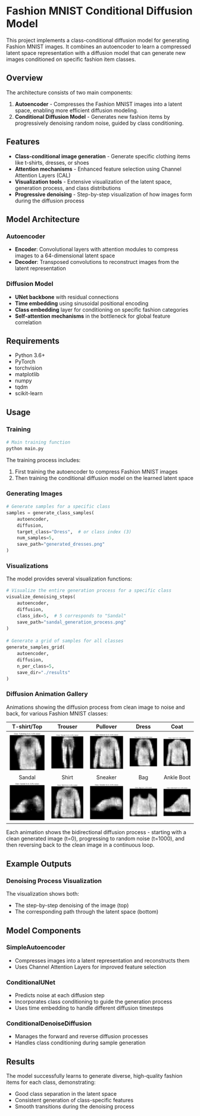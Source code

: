 # Fashion MNIST Conditional Diffusion Model

This project implements a class-conditional diffusion model for generating Fashion MNIST images. It combines an autoencoder to learn a compressed latent space representation with a diffusion model that can generate new images conditioned on specific fashion item classes.

## Overview

The architecture consists of two main components:

1. **Autoencoder** - Compresses the Fashion MNIST images into a latent space, enabling more efficient diffusion modeling.
2. **Conditional Diffusion Model** - Generates new fashion items by progressively denoising random noise, guided by class conditioning.

## Features

- **Class-conditional image generation** - Generate specific clothing items like t-shirts, dresses, or shoes
- **Attention mechanisms** - Enhanced feature selection using Channel Attention Layers (CAL)
- **Visualization tools** - Extensive visualization of the latent space, generation process, and class distributions
- **Progressive denoising** - Step-by-step visualization of how images form during the diffusion process

## Model Architecture

### Autoencoder
- **Encoder**: Convolutional layers with attention modules to compress images to a 64-dimensional latent space
- **Decoder**: Transposed convolutions to reconstruct images from the latent representation

### Diffusion Model
- **UNet backbone** with residual connections
- **Time embedding** using sinusoidal positional encoding
- **Class embedding** layer for conditioning on specific fashion categories
- **Self-attention mechanisms** in the bottleneck for global feature correlation

## Requirements

- Python 3.6+
- PyTorch
- torchvision
- matplotlib
- numpy
- tqdm
- scikit-learn

## Usage

### Training

```python
# Main training function
python main.py
```

The training process includes:
1. First training the autoencoder to compress Fashion MNIST images
2. Then training the conditional diffusion model on the learned latent space

### Generating Images

```python
# Generate samples for a specific class
samples = generate_class_samples(
    autoencoder, 
    diffusion, 
    target_class="Dress",  # or class index (3)
    num_samples=5,
    save_path="generated_dresses.png"
)
```

### Visualizations

The model provides several visualization functions:

```python
# Visualize the entire generation process for a specific class
visualize_denoising_steps(
    autoencoder,
    diffusion,
    class_idx=5,  # 5 corresponds to "Sandal"
    save_path="sandal_generation_process.png"
)

# Generate a grid of samples for all classes
generate_samples_grid(
    autoencoder, 
    diffusion, 
    n_per_class=5,
    save_dir="./results"
)
```

### Diffusion Animation Gallery

Animations showing the diffusion process from clean image to noise and back, for various Fashion MNIST classes:

| T-shirt/Top | Trouser | Pullover | Dress | Coat |
|:-----------:|:-------:|:--------:|:-----:|:----:|
| ![T-shirt Animation](https://github.com/ynyeh0221/fashion-mnist-generative-diffusion/blob/main/LatentDiffusionModel/v3/diffusion_animation_class_T-shirt-top_epoch_5.gif) | ![Trouser Animation](https://github.com/ynyeh0221/fashion-mnist-generative-diffusion/blob/main/LatentDiffusionModel/v3/diffusion_animation_class_Trouser_epoch_5.gif) | ![Pullover Animation](https://github.com/ynyeh0221/fashion-mnist-generative-diffusion/blob/main/LatentDiffusionModel/v3/diffusion_animation_class_Pullover_epoch_5.gif) | ![Dress Animation](https://github.com/ynyeh0221/fashion-mnist-generative-diffusion/blob/main/LatentDiffusionModel/v3/diffusion_animation_class_Dress_epoch_5.gif) | ![Coat Animation](https://github.com/ynyeh0221/fashion-mnist-generative-diffusion/blob/main/LatentDiffusionModel/v3/diffusion_animation_class_Coat_epoch_5.gif) |
| Sandal | Shirt | Sneaker | Bag | Ankle Boot |
| ![Sandal Animation](https://github.com/ynyeh0221/fashion-mnist-generative-diffusion/blob/main/LatentDiffusionModel/v3/diffusion_animation_class_Sandal_epoch_5.gif) | ![Shirt Animation](https://github.com/ynyeh0221/fashion-mnist-generative-diffusion/blob/main/LatentDiffusionModel/v3/diffusion_animation_class_Shirt_epoch_5.gif) | ![Sneaker Animation](https://github.com/ynyeh0221/fashion-mnist-generative-diffusion/blob/main/LatentDiffusionModel/v3/diffusion_animation_class_Sneaker_epoch_5.gif) | ![Bag Animation](https://github.com/ynyeh0221/fashion-mnist-generative-diffusion/blob/main/LatentDiffusionModel/v3/diffusion_animation_class_Bag_epoch_5.gif) | ![Ankle Boot Animation](https://github.com/ynyeh0221/fashion-mnist-generative-diffusion/blob/main/LatentDiffusionModel/v3/diffusion_animation_class_Ankle%20boot_epoch_5.gif) |

Each animation shows the bidirectional diffusion process - starting with a clean generated image (t=0), progressing to random noise (t=1000), and then reversing back to the clean image in a continuous loop.

## Example Outputs

### Denoising Process Visualization

The visualization shows both:
- The step-by-step denoising of the image (top)
- The corresponding path through the latent space (bottom)

## Model Components

### SimpleAutoencoder
- Compresses images into a latent representation and reconstructs them
- Uses Channel Attention Layers for improved feature selection

### ConditionalUNet
- Predicts noise at each diffusion step
- Incorporates class conditioning to guide the generation process
- Uses time embedding to handle different diffusion timesteps

### ConditionalDenoiseDiffusion
- Manages the forward and reverse diffusion processes
- Handles class conditioning during sample generation

## Results

The model successfully learns to generate diverse, high-quality fashion items for each class, demonstrating:
- Good class separation in the latent space
- Consistent generation of class-specific features
- Smooth transitions during the denoising process
